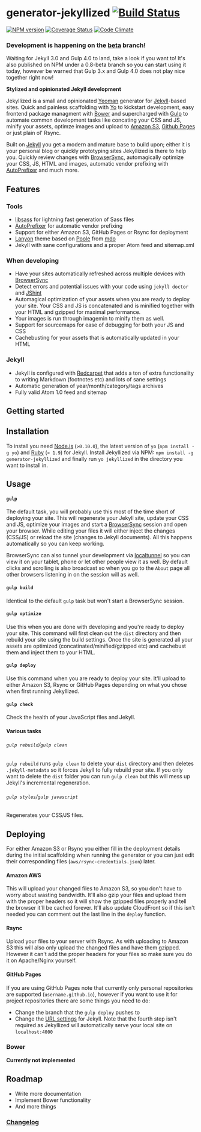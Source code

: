 # generator-jekyllized [![Build Status](https://travis-ci.org/sondr3/generator-jekyllized.png?branch=master)](https://travis-ci.org/sondr3/generator-jekyllized)

[![NPM version](https://badge.fury.io/js/generator-jekyllized.png)](http://badge.fury.io/js/generator-jekyllized) [![Coverage Status](https://coveralls.io/repos/sondr3/generator-jekyllized/badge.png)](https://coveralls.io/r/sondr3/generator-jekyllized) [![Code Climate](https://codeclimate.com/github/sondr3/generator-jekyllized/badges/gpa.svg)](https://codeclimate.com/github/sondr3/generator-jekyllized)

### Development is happening on the [beta][beta] branch!

Waiting for Jekyll 3.0 and Gulp 4.0 to land, take a look if you want to! It's
also published on NPM under a 0.8-beta branch so you can start using it today,
however be warned that Gulp 3.x and Gulp 4.0 does not play nice together right
now!

**Stylized and opinionated Jekyll development**

Jekyllized is a small and opinionated [Yeoman][yeoman] generator for
[Jekyll][jekyll]-based sites. Quick and painless scaffolding with [Yo][yo] to
kickstart development, easy frontend package managment with [Bower][bower] and
supercharged with [Gulp][gulp] to automate common development tasks like
concating your CSS and JS, minify your assets, optimze images and upload to
[Amazon S3][aws], [Github Pages][ghpages] or just plain ol' Rsync.

Built on [Jekyll][jekyll] you get a modern and mature base to build upon; either
it is your personal blog or quickly prototyping sites Jekyllized is there to
help you. Quickly review changes with [BrowserSync][browsersync], automagically
optimize your CSS, JS, HTML and images, automatic vendor prefixing with
[AutoPrefixer][autoprefixer] and much more.

## Features

### Tools

* [libsass][libsass] for lightning fast generation of Sass files
* [AutoPrefixer][autoprefixer] for automatic vendor prefixing
* Support for either Amazon S3, GitHub Pages or Rsync for deployment
* [Lanyon][lanyon] theme based on [Poole][poole] from [mdo][mdo]
* Jekyll with sane configurations and a proper Atom feed and sitemap.xml

### When developing

* Have your sites automatically refreshed across multiple devices with
  [BrowserSync](browsersync)
* Detect errors and potential issues with your code using `jekyll doctor` and
  [JShint][jshint]
* Automagical optimization of your assets when you are ready to deploy your
  site. Your CSS and JS is concatenated and is minified together with your HTML
  and gzipped for maximal performance.
* Your images is run through imagemin to minify them as well.
* Support for sourcemaps for ease of debugging for both your JS and CSS
* Cachebusting for your assets that is automatically updated in your HTML

### Jekyll

* Jekyll is configured with [Redcarpet][redcarpet] that adds a ton of extra functionality to
  writing Markdown (footnotes etc) and lots of sane settings
* Automatic generation of year/month/category/tags archives
* Fully valid Atom 1.0 feed and sitemap

## Getting started

## Installation

To install you need [Node.js][nodejs] (`>0.10.0`), the latest version of `yo`
(`npm install -g yo`) and [Ruby][rubylang] (`> 1.9`) for Jekyll. Install
Jekyllized via NPM: `npm install -g generator-jekyllized` and finally run `yo
jekyllized` in the directory you want to install in.

## Usage

#### `gulp`

The default task, you will probably use this most of the time short of deploying
your site. This will regenerate your Jekyll site, update your CSS and JS,
optimize your images and start a [BrowserSync][browsersync] session and open
your browser. While editing your files it will either inject the changes
(CSS/JS) or reload the site (changes to Jekyll documents). All this happens
automatically so you can keep working.

BrowserSync can also tunnel your
development via [localtunnel][localtunnel] so you can view it on your tablet,
phone or let other people view it as well. By default clicks and scrolling is
also broadcast so when you go to the `About` page all other browsers listening
in on the session will as well.

#### `gulp build`

Identical to the default `gulp` task but won't start a BrowserSync session.

#### `gulp optimize`

Use this when you are done with developing and you're ready to deploy your site.
This command will first clean out the `dist` directory and then rebuild your
site using the build settings. Once the site is generated all your assets are
optimized (concatinated/minified/gzipped etc) and cachebust them and inject them
to your HTML.

#### `gulp deploy`

Use this command when you are ready to deploy your site. It'll upload to either
Amazon S3, Rsync or GitHub Pages depending on what you chose when first running
Jekyllized.

#### `gulp check`

Check the health of your JavaScript files and Jekyll.

#### Various tasks

###### `gulp rebuild`/`gulp clean`
`gulp rebuild` runs `gulp clean` to delete your `dist` directory and then
deletes `.jekyll-metadata` so it forces Jekyll to fully rebuild your site. If
you only want to delete the `dist` folder you can run `gulp clean` but this will
mess up Jekyll's incremental regeneration.

###### `gulp styles`/`gulp javascript`
Regenerates your CSS/JS files.

## Deploying
For either Amazon S3 or Rsync you either fill in the deployment details during
the initial scaffolding when running the generator or you can just edit their
corresponding files (`aws/rsync-credentials.json`) later.

#### Amazon AWS
This will upload your changed files to Amazon S3, so you don't have to worry
about wasting bandwidth. It'll also gzip your files and upload them with the
proper headers so it will show the gzipped files properly and tell the browser
it'll be cached forever. It'll also update CloudFront so if this isn't needed
you can comment out the last line in the `deploy` function.

#### Rsync
Upload your files to your server with Rsync. As with uploading to Amazon S3 this
will also only upload the changed files and have them gzipped. However it can't
add the proper headers for your files so make sure you do it on Apache/Nginx
yourself.

#### GitHub Pages
If you are using GitHub Pages note that currently only personal repositories are
supported (`username.github.io`), however if you want to use it for project
repositories there are some things you need to do:

* Change the branch that the `gulp deploy` pushes to
* Change the [URL settings][jekyll-pages] for Jekyll. Note that the fourth step
  isn't required as Jekyllized will automatically serve your local site on
  `localhost:4000`

### Bower

**Currently not implemented**

## Roadmap

* Write more documentation
* Implement Bower functionality
* And more things

### [Changelog][changelog]

[beta]: https://github.com/sondr3/generator-jekyllized/tree/beta
[jekyll]: https://jekyllrb.com
[yeoman]: http://yeoman.io
[yo]: https://github.com/yeoman/yo
[bower]: http://bower.io/
[gulp]: http://gulpjs.com/
[aws]: http://aws.amazon.com/s3/
[ghpages]: https://pages.github.com/
[libsass]: https://github.com/hcatlin/libsass
[redcarpet]: https://github.com/vmg/redcarpet
[autoprefixer]: https://github.com/ai/autoprefixer
[poole]: https://github.com/poole
[lanyon]: https://github.com/poole/lanyon
[mdo]: https://github.com/mdo
[jshint]: http://www.jshint.com/
[nodejs]: http://nodejs.org/
[rubylang]: http://www.ruby-lang.org/
[localtunnel]: http://localtunnel.me/
[gulpfile]: https://github.com/sondr3/generator-jekyllized/blob/master/app/templates/gulpfile.js
[changelog]: https://github.com/sondr3/generator-jekyllized/blob/master/CHANGELOG.md
[browsersync]: https://github.com/shakyShane/browser-sync
[jekyll-pages]: http://jekyllrb.com/docs/github-pages/
